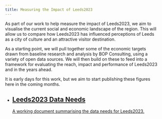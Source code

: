 ```yaml
---
title: Measuring the Impact of Leeds2023
---
```


As part of our work to help measure the impact of Leeds2023, we aim to visualise the current social and
economic landscape of the region. This will allow us to compare how Leeds2023 has influenced perceptions
of Leeds as a city of culture and an attractive visitor destination. 

As a starting point, we will pull together some of the economic targets drawn from baseline research and
analysis by BOP Consulting, using a variety of open data sources. We will then build on these to feed into
a framework for evaluating the reach, impact and performance of Leeds2023 and in the years ahead.

It is early days for this work, but we aim to start publishing these figures here in the coming months. 

<ul class="grid">
  <li>
    <a class="c5-bg" href="https://docs.google.com/spreadsheets/d/1w0d8F6biPXG8cawiOr8akKDlrx9_eUZfLSQCcPLwtrg/edit#gid=0">
      <h2>Leeds2023 Data Needs</h2>
      <p>A working document summarising the data needs for Leeds2023.</p>
    </a>
  </li>
</ul>

